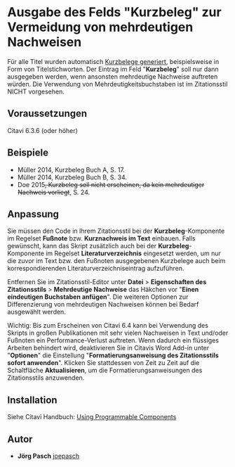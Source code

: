 # Ausgabe des Felds "Kurzbeleg" zur Vermeidung von mehrdeutigen Nachweisen
Für alle Titel wurden automatisch [Kurzbelege generiert](https://www1.citavi.com/sub/manual6/de/index.html?customizing_citation_keys.html), beispielsweise in Form von Titelstichworten. Der Eintrag im Feld "**Kurzbeleg**" soll nur dann ausgegeben werden, wenn ansonsten mehrdeutige Nachweise auftreten würden.
Die Verwendung von Mehrdeutigkeitsbuchstaben ist im Zitationsstil NICHT vorgesehen.

## Voraussetzungen
Citavi 6.3.6 (oder höher)

## Beispiele
- Müller 2014, Kurzbeleg Buch A, S. 17.
- Müller 2014, Kurzbeleg Buch B, S. 34.
- Doe 2015<del>, Kurzbeleg soll nicht erscheinen, da kein mehrdeutiger Nachweis vorliegt</del>, S. 24.

## Anpassung
Sie müssen den Code in Ihrem Zitationsstil bei der **Kurzbeleg**-Komponente im Regelset **Fußnote** bzw. **Kurznachweis im Text** einbauen.
Falls gewünscht, kann das Skript zusätzlich auch bei der **Kurzbeleg**-Komponente im Regelset **Literaturverzeichnis** eingesetzt werden, um nur die zuvor im Text bzw. den Fußnoten ausgegebenen Kurzbelege auch beim korrespondierenden Literaturverzeichniseintrag aufzuführen.

Entfernen Sie im Zitationsstil-Editor unter **Datei** > **Eigenschaften des Zitationsstils** > **Mehrdeutige Nachweise** das Häkchen vor "**Einen eindeutigen Buchstaben anfügen**". Die weiteren Optionen zur Differenzierung von mehrdeutigen Nachweisen können bei Bedarf ausgewählt werden.

Wichtig: Bis zum Erscheinen von Citavi 6.4 kann bei Verwendung des Skripts in großen Publikationen mit sehr vielen Nachweisen in Text und/oder Fußnoten ein Performance-Verlust auftreten. Wenn dadurch ein flüssiges Arbeiten behindert wird, deaktivieren Sie in Citavis Word Add-in unter "**Optionen**" die Einstellung "**Formatierungsanweisung des Zitationsstils sofort anwenden**". Klicken Sie stattdessen von Zeit zu Zeit auf die Schaltfläche **Aktualisieren**, um die Formatierungsanweisungen des Zitationsstils anzuwenden.

## Installation
Siehe Citavi Handbuch: [Using Programmable Components](https://www.citavi.com/programmable_components)

## Autor
* **Jörg Pasch** [joepasch](https://github.com/joepasch)
